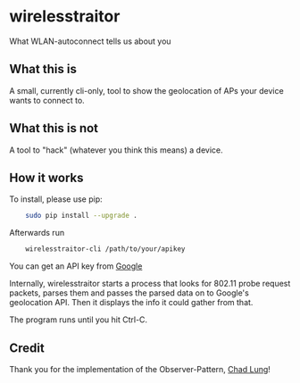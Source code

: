 # wirelesstraitor
What WLAN-autoconnect tells us about you

## What this is

A small, currently cli-only, tool to show the geolocation of APs your device wants to connect to.

## What this is not

A tool to "hack" (whatever you think this means) a device.

## How it works

To install, please use pip:
```bash
	sudo pip install --upgrade .
```

Afterwards run
```bash
	wirelesstraitor-cli /path/to/your/apikey
```

You can get an API key from [Google](https://developers.google.com/maps/documentation/geolocation/get-api-key)

Internally, wirelesstraitor starts a process that looks for 802.11 probe request
packets, parses them and passes the parsed data on to Google's geolocation API.
Then it displays the info it could gather from that.

The program runs until you hit Ctrl-C.

## Credit
Thank you for the implementation of the Observer-Pattern, [Chad Lung](http://www.giantflyingsaucer.com/blog/?p=5117)!
